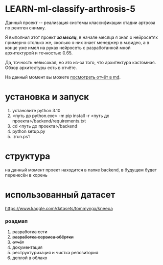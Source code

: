 # LEARN-ml-classify-arthrosis-5

Данный проект -- реализация системы классификации стадии артроза по рентген снимку.

Я выполнил этот проект ***за месяц***, в начале месяца я знал о нейросетях примерно столько же, сколько о них знает менеджер в м.видео, а в конце уже имел на руках нейросеть с разработанной мной архитектурой и точностью 0.65.

Да, точность невысокая, но это из-за того, что архитектура кастомная. Обзор архитектуры есть в отчёте.

На данный момент вы можете [посмотреть отчёт в md](documents/report.md).

# установка и запуск
1. установите python 3.10
2. <путь до python.exe> -m pip install -r <путь до проекта>/backend/requirements.txt
3. cd <путь до проекта>/backend
4. python setup.py
5. .\run.ps1

# структура
на данный момент проект находится в папке backend, в будущем будет перенесён в корень

# использованный датасет
https://www.kaggle.com/datasets/tommyngx/kneeoa

### роадмап
1. ~~разработка сети~~
2. ~~разработка сервиса обёртки~~
3. ~~отчёт~~
4. документация
5. реструктуризация и чистка репозитория
6. деплой в облако
